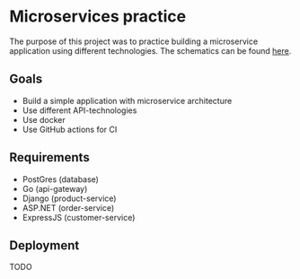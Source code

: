 # Microservices practice

The purpose of this project was to practice building a microservice application using different technologies. The schematics can be found [here](docs).

## Goals
- Build a simple application with microservice architecture
- Use different API-technologies
- Use docker
- Use GitHub actions for CI

## Requirements
 - PostGres (database)
 - Go (api-gateway)
 - Django (product-service)
 - ASP.NET (order-service)
 - ExpressJS (customer-service)

## Deployment
TODO
